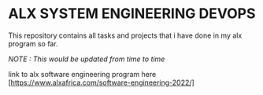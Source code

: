 # ALX SYSTEM ENGINEERING DEVOPS #

This repository contains all tasks and projects that i have done in my alx program so far.

*NOTE : This would be updated from time to time*

link to alx software engineering program here [https://www.alxafrica.com/software-engineering-2022/]

